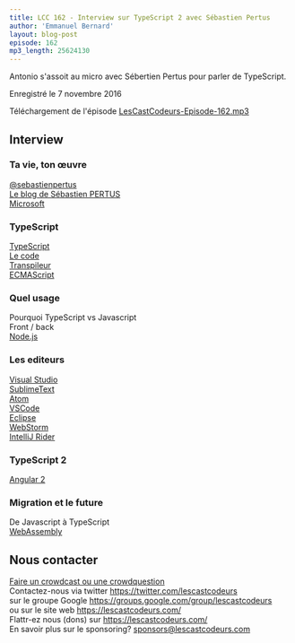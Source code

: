 ```yaml
---
title: LCC 162 - Interview sur TypeScript 2 avec Sébastien Pertus
author: 'Emmanuel Bernard'
layout: blog-post
episode: 162
mp3_length: 25624130
---
```

Antonio s'assoit au micro avec Sébertien Pertus pour parler de TypeScript.

Enregistré le 7 novembre 2016

Téléchargement de l'épisode [LesCastCodeurs-Episode-162.mp3](http://traffic.libsyn.com/lescastcodeurs/LesCastCodeurs-Episode-162.mp3)

##  Interview

### Ta vie, ton œuvre

[@sebastienpertus](https://twitter.com/sebastienpertus)  
[Le blog de Sébastien PERTUS](https://blogs.msdn.microsoft.com/mim/)  
[Microsoft](https://www.microsoft.com/fr-fr/)  

### TypeScript

[TypeScript](http://www.typescriptlang.org)  
[Le code](https://github.com/Microsoft/TypeScript)  
[Transpileur](https://en.wikipedia.org/wiki/Source-to-source_compiler)  
[ECMAScript](https://en.wikipedia.org/wiki/ECMAScript)  

### Quel usage

Pourquoi TypeScript vs Javascript  
Front / back  
[Node.js](https://en.wikipedia.org/wiki/Node.js)  

### Les editeurs

[Visual Studio](https://www.visualstudio.com)  
[SublimeText](http://sublimetext.com)  
[Atom](https://atom.io)  
[VSCode](https://code.visualstudio.com)  
[Eclipse](https://github.com/palantir/eclipse-typescript)  
[WebStorm](https://www.jetbrains.com/webstorm/)  
[IntelliJ Rider](https://www.jetbrains.com/rider/)  

### TypeScript 2

[Angular 2](https://angularjs.org)  

### Migration et le future

De Javascript à TypeScript  
[WebAssembly](http://webassembly.org)  

## Nous contacter

[Faire un crowdcast ou une crowdquestion](https://lescastcodeurs.com/crowdcasting/)  
Contactez-nous via twitter <https://twitter.com/lescastcodeurs>  
sur le groupe Google <https://groups.google.com/group/lescastcodeurs>  
ou sur le site web <https://lescastcodeurs.com/>  
Flattr-ez nous (dons) sur <https://lescastcodeurs.com/>  
En savoir plus sur le sponsoring? sponsors@lescastcodeurs.com  

